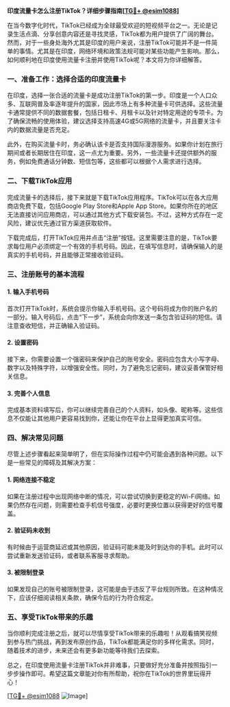**印度流量卡怎么注册TikTok？详细步骤指南[[TG💪+ @esim1088](https://t.me/s/esim1088)]**

在当今数字化时代，TikTok已经成为全球最受欢迎的短视频平台之一。无论是记录生活点滴、分享创意内容还是寻找灵感，TikTok都为用户提供了广阔的舞台。然而，对于一些身处海外尤其是印度的用户来说，注册TikTok可能并不是一件简单的事情。尤其是在印度，网络环境和政策法规可能对某些功能产生影响。那么，如何顺利地在印度使用流量卡注册并使用TikTok呢？本文将为你详细解答。

### 一、准备工作：选择合适的印度流量卡

在印度，选择一张合适的流量卡是成功注册TikTok的第一步。印度是一个人口众多、互联网普及率逐年提升的国家，因此市场上有多种流量卡可供选择。这些流量卡通常提供不同的数据套餐，包括日租卡、月租卡以及针对特定用途的专项卡。为了确保流畅的使用体验，建议选择支持高速4G或5G网络的流量卡，并且要关注卡内的数据流量是否充足。

此外，在购买流量卡时，务必确认该卡是否支持国际漫游服务。如果你计划在旅行期间或者长期居住在印度，这一点尤为重要。另外，一些流量卡还提供额外的服务，例如免费通话分钟数、短信包等，这些都可以根据个人需求进行选择。

### 二、下载TikTok应用

完成流量卡的选择后，接下来就是下载TikTok应用程序。TikTok可以在各大应用商店免费下载，包括Google Play Store和Apple App Store。如果你所在的地区无法直接访问应用商店，可以通过其他方式下载安装包。不过，这种方式存在一定风险，建议优先通过官方渠道获取软件。

下载完成后，打开TikTok应用并点击“注册”按钮。这里需要注意的是，TikTok要求每位用户必须绑定一个有效的手机号码。因此，在填写信息时，请确保输入的是真实的手机号码，并且能够正常接收验证码。

### 三、注册账号的基本流程

#### 1. 输入手机号码

首次打开TikTok时，系统会提示你输入手机号码。这个号码将成为你的账户名的一部分。输入号码后，点击“下一步”，系统会向你发送一条包含验证码的短信。请注意查收短信，并正确输入验证码。

#### 2. 设置密码

接下来，你需要设置一个强密码来保护自己的账号安全。密码应包含大小写字母、数字以及特殊字符，以增强安全性。同时，为了避免忘记密码，建议妥善保管好相关信息。

#### 3. 完善个人信息

完成基本资料填写后，你可以继续完善自己的个人资料，如头像、昵称等。这些信息不仅能让其他用户更容易找到你，还能让你在平台上显得更加真实可信。

### 四、解决常见问题

尽管上述步骤看起来简单明了，但在实际操作过程中仍可能会遇到各种问题。以下是一些常见的障碍及其解决方案：

#### 1. 网络连接不稳定

如果在注册过程中出现网络中断的情况，可以尝试切换到更稳定的Wi-Fi网络。如果仍然存在问题，则需要检查手机信号强度，必要时更换位置以获得更好的信号覆盖。

#### 2. 验证码未收到

有时候由于运营商延迟或其他原因，验证码可能未能及时到达你的手机。此时可以尝试重新发送验证码，或者联系客服寻求帮助。

#### 3. 被限制登录

如果发现自己的账号被限制登录，这可能是由于违反了平台规则所致。在这种情况下，应该仔细阅读相关条款，确保今后的行为符合规定。

### 五、享受TikTok带来的乐趣

当你顺利完成注册之后，就可以尽情享受TikTok带来的乐趣啦！从观看搞笑视频到参与热门挑战，再到发布原创作品，TikTok都能满足你的多样化需求。同时，随着技术的进步，未来还会有更多新功能等待我们去探索。

总之，在印度使用流量卡注册TikTok并非难事，只要做好充分准备并按照指引一步步操作即可。希望这篇文章能对你有所帮助，祝你在TikTok的世界里玩得开心！

[[TG💪+ @esim1088](https://t.me/s/esim1088) ![Image](https://i.postimg.cc/4NQfJmqS/Snipaste-2025-05-13-00-14-12.png)]